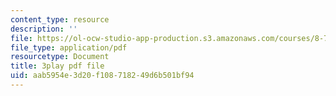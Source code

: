 ```yaml
---
content_type: resource
description: ''
file: https://ol-ocw-studio-app-production.s3.amazonaws.com/courses/8-701-introduction-to-nuclear-and-particle-physics-fall-2020/aab5954e3d20f108718249d6b501bf94_ORG6YD9P8WM.pdf
file_type: application/pdf
resourcetype: Document
title: 3play pdf file
uid: aab5954e-3d20-f108-7182-49d6b501bf94
---
```

